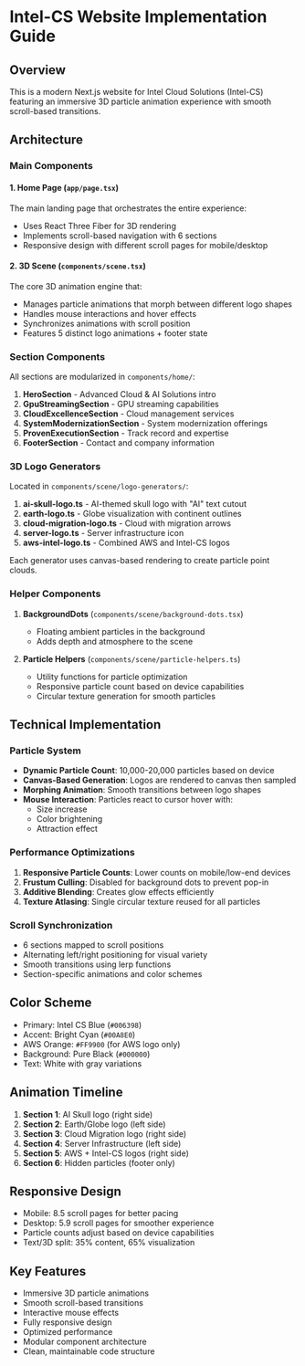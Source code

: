 # Intel-CS Website Implementation Guide

## Overview
This is a modern Next.js website for Intel Cloud Solutions (Intel-CS) featuring an immersive 3D particle animation experience with smooth scroll-based transitions.

## Architecture

### Main Components

#### 1. Home Page (`app/page.tsx`)
The main landing page that orchestrates the entire experience:
- Uses React Three Fiber for 3D rendering
- Implements scroll-based navigation with 6 sections
- Responsive design with different scroll pages for mobile/desktop

#### 2. 3D Scene (`components/scene.tsx`)
The core 3D animation engine that:
- Manages particle animations that morph between different logo shapes
- Handles mouse interactions and hover effects
- Synchronizes animations with scroll position
- Features 5 distinct logo animations + footer state

### Section Components

All sections are modularized in `components/home/`:

1. **HeroSection** - Advanced Cloud & AI Solutions intro
2. **GpuStreamingSection** - GPU streaming capabilities
3. **CloudExcellenceSection** - Cloud management services
4. **SystemModernizationSection** - System modernization offerings
5. **ProvenExecutionSection** - Track record and expertise
6. **FooterSection** - Contact and company information

### 3D Logo Generators

Located in `components/scene/logo-generators/`:

1. **ai-skull-logo.ts** - AI-themed skull logo with "AI" text cutout
2. **earth-logo.ts** - Globe visualization with continent outlines
3. **cloud-migration-logo.ts** - Cloud with migration arrows
4. **server-logo.ts** - Server infrastructure icon
5. **aws-intel-logo.ts** - Combined AWS and Intel-CS logos

Each generator uses canvas-based rendering to create particle point clouds.

### Helper Components

1. **BackgroundDots** (`components/scene/background-dots.tsx`)
   - Floating ambient particles in the background
   - Adds depth and atmosphere to the scene

2. **Particle Helpers** (`components/scene/particle-helpers.ts`)
   - Utility functions for particle optimization
   - Responsive particle count based on device capabilities
   - Circular texture generation for smooth particles

## Technical Implementation

### Particle System
- **Dynamic Particle Count**: 10,000-20,000 particles based on device
- **Canvas-Based Generation**: Logos are rendered to canvas then sampled
- **Morphing Animation**: Smooth transitions between logo shapes
- **Mouse Interaction**: Particles react to cursor hover with:
  - Size increase
  - Color brightening
  - Attraction effect

### Performance Optimizations
1. **Responsive Particle Counts**: Lower counts on mobile/low-end devices
2. **Frustum Culling**: Disabled for background dots to prevent pop-in
3. **Additive Blending**: Creates glow effects efficiently
4. **Texture Atlasing**: Single circular texture reused for all particles

### Scroll Synchronization
- 6 sections mapped to scroll positions
- Alternating left/right positioning for visual variety
- Smooth transitions using lerp functions
- Section-specific animations and color schemes

## Color Scheme
- Primary: Intel CS Blue (`#006398`)
- Accent: Bright Cyan (`#00A8E0`)
- AWS Orange: `#FF9900` (for AWS logo only)
- Background: Pure Black (`#000000`)
- Text: White with gray variations

## Animation Timeline

1. **Section 1**: AI Skull logo (right side)
2. **Section 2**: Earth/Globe logo (left side)
3. **Section 3**: Cloud Migration logo (right side)
4. **Section 4**: Server Infrastructure (left side)
5. **Section 5**: AWS + Intel-CS logos (right side)
6. **Section 6**: Hidden particles (footer only)

## Responsive Design
- Mobile: 8.5 scroll pages for better pacing
- Desktop: 5.9 scroll pages for smoother experience
- Particle counts adjust based on device capabilities
- Text/3D split: 35% content, 65% visualization

## Key Features
- Immersive 3D particle animations
- Smooth scroll-based transitions
- Interactive mouse effects
- Fully responsive design
- Optimized performance
- Modular component architecture
- Clean, maintainable code structure
